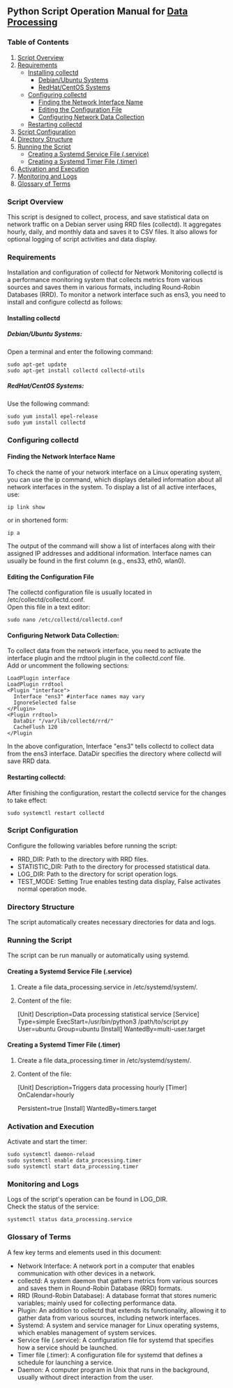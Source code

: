 ## Python Script Operation Manual for [Data Processing](https://github.com/stachusar/network-collector/blob/main/spuber.py)
### Table of Contents
1. [Script Overview](#script-overview)
2. [Requirements](#requirements)
   - [Installing collectd](#installing-collectd)
     - [Debian/Ubuntu Systems](#debianubuntu-systems)
     - [RedHat/CentOS Systems](#redhatcentos-systems)
   - [Configuring collectd](#configuring-collectd)
     - [Finding the Network Interface Name](#finding-the-network-interface-name)
     - [Editing the Configuration File](#editing-the-configuration-file)
     - [Configuring Network Data Collection](#configuring-network-data-collection)
   - [Restarting collectd](#restarting-collectd)
3. [Script Configuration](#script-configuration)
4. [Directory Structure](#directory-structure)
5. [Running the Script](#running-the-script)
   - [Creating a Systemd Service File (.service)](#creating-a-systemd-service-file-service)
   - [Creating a Systemd Timer File (.timer)](#creating-a-systemd-timer-file-timer)
6. [Activation and Execution](#activation-and-execution)
7. [Monitoring and Logs](#monitoring-and-logs)
8. [Glossary of Terms](#glossary-of-terms)

### Script Overview
This script is designed to collect, process, and save statistical data on network traffic on a Debian server using RRD files (collectd). It aggregates hourly, daily, and monthly data and saves it to CSV files. It also allows for optional logging of script activities and data display.

### Requirements
Installation and configuration of collectd for Network Monitoring
collectd is a performance monitoring system that collects metrics from various sources and saves them in various formats, including Round-Robin Databases (RRD). To monitor a network interface such as ens3, you need to install and configure collectd as follows:

#### Installing collectd
##### Debian/Ubuntu Systems:
Open a terminal and enter the following command:

    sudo apt-get update
    sudo apt-get install collectd collectd-utils

##### RedHat/CentOS Systems:
Use the following command:

    sudo yum install epel-release
    sudo yum install collectd

### Configuring collectd
#### Finding the Network Interface Name
To check the name of your network interface on a Linux operating system, you can use the ip command, which displays detailed information about all network interfaces in the system. 
To display a list of all active interfaces, use:

    ip link show
or in shortened form:

    ip a

The output of the command will show a list of interfaces along with their assigned IP addresses and additional information. Interface names can usually be found in the first column (e.g., ens33, eth0, wlan0).

#### Editing the Configuration File
The collectd configuration file is usually located in /etc/collectd/collectd.conf.  
Open this file in a text editor:

    sudo nano /etc/collectd/collectd.conf

#### Configuring Network Data Collection:
To collect data from the network interface, you need to activate the interface plugin and the rrdtool plugin in the collectd.conf file.   
Add or uncomment the following sections:

    LoadPlugin interface
    LoadPlugin rrdtool
    <Plugin "interface">
      Interface "ens3" #interface names may vary
      IgnoreSelected false
    </Plugin>
    <Plugin rrdtool>
      DataDir "/var/lib/collectd/rrd/"
      CacheFlush 120
    </Plugin

In the above configuration, Interface "ens3" tells collectd to collect data from the ens3 interface. DataDir specifies the directory where collectd will save RRD data.

#### Restarting collectd:
After finishing the configuration, restart the collectd service for the changes to take effect:

    sudo systemctl restart collectd

### Script Configuration
Configure the following variables before running the script:
- RRD_DIR: Path to the directory with RRD files.
- STATISTIC_DIR: Path to the directory for processed statistical data.
- LOG_DIR: Path to the directory for script operation logs.
- TEST_MODE: Setting True enables testing data display, False activates normal operation mode.

### Directory Structure
The script automatically creates necessary directories for data and logs.

### Running the Script
The script can be run manually or automatically using systemd.

#### Creating a Systemd Service File (.service)
1. Create a file data_processing.service in /etc/systemd/system/.
2. Content of the file:

    [Unit]
    Description=Data processing statistical service
    [Service]
    Type=simple
    ExecStart=/usr/bin/python3 /path/to/script.py
    User=ubuntu
    Group=ubuntu
    [Install]
    WantedBy=multi-user.target

#### Creating a Systemd Timer File (.timer)
1. Create a file data_processing.timer in /etc/systemd/system/.
2. Content of the file:

    [Unit]
    Description=Triggers data processing hourly
    [Timer]
    OnCalendar=hourly

    Persistent=true
    [Install]
    WantedBy=timers.target

### Activation and Execution
Activate and start the timer:

    sudo systemctl daemon-reload
    sudo systemctl enable data_processing.timer
    sudo systemctl start data_processing.timer

### Monitoring and Logs
Logs of the script's operation can be found in LOG_DIR.  
Check the status of the service:

    systemctl status data_processing.service

### Glossary of Terms
A few key terms and elements used in this document:
- Network Interface: A network port in a computer that enables communication with other devices in a network.
- collectd: A system daemon that gathers metrics from various sources and saves them in Round-Robin Database (RRD) formats.
- RRD (Round-Robin Database): A database format that stores numeric variables; mainly used for collecting performance data.
- Plugin: An addition to collectd that extends its functionality, allowing it to gather data from various sources, including network interfaces.
- Systemd: A system and service manager for Linux operating systems, which enables management of system services.
- Service file (.service): A configuration file for systemd that specifies how a service should be launched.
- Timer file (.timer): A configuration file for systemd that defines a schedule for launching a service.
- Daemon: A computer program in Unix that runs in the background, usually without direct interaction from the user.
